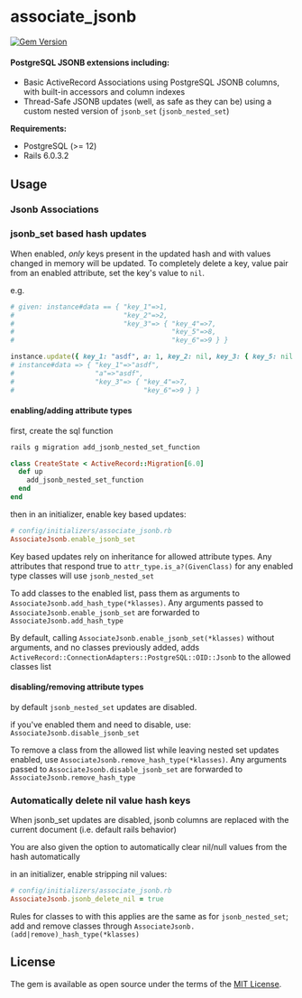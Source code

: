 # associate_jsonb

[![Gem Version](https://badge.fury.io/rb/associate_jsonb.svg)](https://badge.fury.io/rb/associate_jsonb)

#### PostgreSQL JSONB extensions including:
  - Basic ActiveRecord Associations using PostgreSQL JSONB columns, with built-in accessors and column indexes
  - Thread-Safe JSONB updates (well, as safe as they can be) using a custom nested version of `jsonb_set` (`jsonb_nested_set`)

**Requirements:**

- PostgreSQL (>= 12)
- Rails 6.0.3.2

## Usage

### Jsonb Associations


### jsonb_set based hash updates

When enabled, *only* keys present in the updated hash and with values changed in memory will be updated.
To completely delete a key, value pair from an enabled attribute, set the key's value to `nil`.

e.g.
```ruby
# given: instance#data == { "key_1"=>1,
#                           "key_2"=>2,
#                           "key_3"=> { "key_4"=>7,
#                                       "key_5"=>8,
#                                       "key_6"=>9 } }

instance.update({ key_1: "asdf", a: 1, key_2: nil, key_3: { key_5: nil }})
# instance#data => { "key_1"=>"asdf",
#                    "a"=>"asdf",
#                    "key_3"=> { "key_4"=>7,
#                                "key_6"=>9 } }

```

#### enabling/adding attribute types
first, create the sql function
```bash
rails g migration add_jsonb_nested_set_function
```
```ruby
class CreateState < ActiveRecord::Migration[6.0]
  def up
    add_jsonb_nested_set_function
  end
end
```

then in an initializer, enable key based updates:
```ruby
# config/initializers/associate_jsonb.rb
AssociateJsonb.enable_jsonb_set
```

Key based updates rely on inheritance for allowed attribute types. Any attributes that respond true to `attr_type.is_a?(GivenClass)` for any enabled type classes will use `jsonb_nested_set`

To add classes to the enabled list, pass them as arguments to `AssociateJsonb.add_hash_type(*klasses)`. Any arguments passed to `AssociateJsonb.enable_jsonb_set` are forwarded to `AssociateJsonb.add_hash_type`

By default, calling `AssociateJsonb.enable_jsonb_set(*klasses)` without arguments, and no classes previously added, adds `ActiveRecord::ConnectionAdapters::PostgreSQL::OID::Jsonb` to the allowed classes list

#### disabling/removing attribute types
by default `jsonb_nested_set` updates are disabled.

if you've enabled them and need to disable, use: `AssociateJsonb.disable_jsonb_set`

To remove a class from the allowed list while leaving nested set updates enabled, use `AssociateJsonb.remove_hash_type(*klasses)`.
Any arguments passed to `AssociateJsonb.disable_jsonb_set` are forwarded to `AssociateJsonb.remove_hash_type`

### Automatically delete nil value hash keys

When jsonb_set updates are disabled, jsonb columns are replaced with the current document (i.e. default rails behavior)

You are also given the option to automatically clear nil/null values from the hash automatically

in an initializer, enable stripping nil values:
```ruby
# config/initializers/associate_jsonb.rb
AssociateJsonb.jsonb_delete_nil = true
```

Rules for classes to with this applies are the same as for `jsonb_nested_set`; add and remove classes through `AssociateJsonb.(add|remove)_hash_type(*klasses)`

<!-- This gem was created as a solution to this [task](http://cultofmartians.com/tasks/active-record-jsonb-associations.html) from [EvilMartians](http://evilmartians.com).

**Requirements:**

- PostgreSQL (>= 9.6)

## Usage

### One-to-one and One-to-many associations

You can store all foreign keys of your model in one JSONB column, without having to create multiple columns:

```ruby
class Profile < ActiveRecord::Base
  # Setting additional :store option on :belongs_to association
  # enables saving of foreign ids in :extra JSONB column
  belongs_to :user, store: :extra
end

class SocialProfile < ActiveRecord::Base
  belongs_to :user, store: :extra
end

class User < ActiveRecord::Base
  # Parent model association needs to specify :foreign_store
  # for associations with JSONB storage
  has_one :profile, foreign_store: :extra
  has_many :social_profiles, foreign_store: :extra
end
```

Foreign keys for association on one model have to be unique, even if they use different store column.

You can also use `add_references` in your migration to add JSONB column and index for it (if `index: true` option is set):

```ruby
add_reference :profiles, :users, store: :extra, index: true
```

### Many-to-many associations

Due to the ease of getting out-of-sync, and the complexity needed to build it, HABTM relation functionality has not been implemented through JSONB

#### Performance

Compared to regular associations, fetching models associated via JSONB column has no drops in performance.

Getting the count of connected records is ~35% faster with associations via JSONB (tested on associations with up to 10 000 connections).

Adding new connections is slightly faster with JSONB, for scopes up to 500 records connected to another record (total count of records in the table does not matter that much. If you have more then ~500 records connected to one record on average, and you want to add new records to the scope, JSONB associations will be slower then traditional:

<img src="https://github.com/lebedev-yury/associate_jsonb/blob/master/doc/images/adding-associations.png?raw=true | width=500" alt="JSONB HAMTB is slower on adding associations" width="600">

On the other hand, unassociating models from a big amount of associated models if faster with JSONB HABTM as the associations count grows:

<img src="https://github.com/lebedev-yury/associate_jsonb/blob/master/doc/images/deleting-associations.png?raw=true | width=500" alt="JSONB HAMTB is faster on removing associations" width="600">

## Installation

Add this line to your application's Gemfile:

```ruby
gem 'associate_jsonb'
```

And then execute:

```bash
$ bundle install
```

## Developing

To setup development environment, just run:

```bash
$ bin/setup
```

To run specs:

```bash
$ bundle exec rspec
```

To run benchmarks (that will take a while):

```bash
$ bundle exec rake benchmarks:habtm
``` -->

## License
The gem is available as open source under the terms of the [MIT License](http://opensource.org/licenses/MIT).
